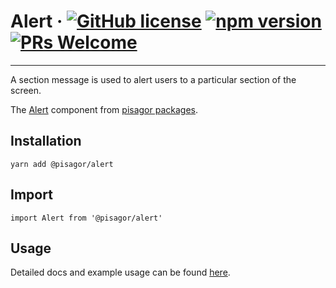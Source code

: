 # Alert &middot; [![GitHub license](https://img.shields.io/badge/license-MIT-blue.svg)](https://github.com/facebook/react/blob/master/LICENSE) [![npm version](https://img.shields.io/npm/v/react.svg?style=flat)](https://www.npmjs.com/package/react) [![PRs Welcome](https://img.shields.io/badge/PRs-welcome-brightgreen.svg)](https://reactjs.org/docs/how-to-contribute.html#your-first-pull-request)

---

A section message is used to alert users to a particular section of the screen.

The [Alert](https://pisagor.com/components/alert) component from [pisagor packages](https://pisagor.com).

## Installation

    yarn add @pisagor/alert

## Import

    import Alert from '@pisagor/alert'

## Usage

Detailed docs and example usage can be found [here](https://pisagor.com/components/alert).